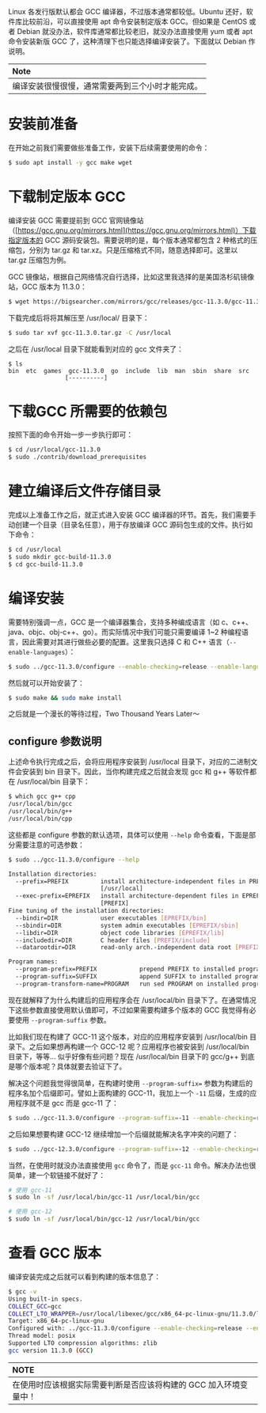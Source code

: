 Linux 各发行版默认都会 GCC 编译器，不过版本通常都较低。Ubuntu 还好，软件库比较前沿，可以直接使用 apt 命令安装制定版本 GCC。但如果是 CentOS 或者 Debian 就没办法，软件库通常都比较老旧，就没办法直接使用 yum 或者 apt 命令安装新版 GCC 了，这种清理下也只能选择编译安装了。下面就以 Debian 作说明。

|**Note**|
|:-------|
|编译安装很慢很慢，通常需要两到三个小时才能完成。|

# 安装前准备

在开始之前我们需要做些准备工作，安装下后续需要使用的命令：

```bash
$ sudo apt install -y gcc make wget
```


# 下载制定版本 GCC

编译安装 GCC 需要提前到 GCC 官网镜像站（[https://gcc.gnu.org/mirrors.html](https://gcc.gnu.org/mirrors.html)）下载指定版本的 GCC 源码安装包。需要说明的是，每个版本通常都包含 2 种格式的压缩包，分别为 tar.gz 和 tar.xz。只是压缩格式不同，随意选择即可。这里以 tar.gz 压缩包为例。

GCC 镜像站，根据自己网络情况自行选择，比如这里我选择的是美国洛杉矶镜像站，GCC 版本为 11.3.0：

```bash
$ wget https://bigsearcher.com/mirrors/gcc/releases/gcc-11.3.0/gcc-11.3.0.tar.gz
```

下载完成后将将其解压至 /usr/local/ 目录下：

```bash
$ sudo tar xvf gcc-11.3.0.tar.gz -C /usr/local
```

之后在 /usr/local 目录下就能看到对应的 gcc 文件夹了：

```
$ ls
bin  etc  games  gcc-11.3.0  go  include  lib  man  sbin  share  src
                [----------]
```

# 下载GCC 所需要的依赖包

按照下面的命令开始一步一步执行即可：

```bash
$ cd /usr/local/gcc-11.3.0
$ sudo ./contrib/download_prerequisites
```

# 建立编译后文件存储目录

完成以上准备工作之后，就正式进入安装 GCC 编译器的环节。首先，我们需要手动创建一个目录（目录名任意），用于存放编译 GCC 源码包生成的文件。执行如下命令：

```bash
$ cd /usr/local
$ sudo mkdir gcc-build-11.3.0
$ cd gcc-build-11.3.0
```

#  编译安装

需要特别强调一点，GCC 是一个编译器集合，支持多种编成语言（如 c、c++、java、objc、obj-c++、go）。而实际情况中我们可能只需要编译 1~2 种编程语言，因此需要对其进行做些必要的配置。这里我只选择 C 和 C++ 语言（`--enable-languages`）：

```bash
$ sudo ../gcc-11.3.0/configure --enable-checking=release --enable-languages=c,c++ --disable-multilib
```

然后就可以开始安装了：

```bash
$ sudo make && sudo make install
```

之后就是一个漫长的等待过程，Two Thousand Years Later～

## configure 参数说明

上述命令执行完成之后，会将应用程序安装到 /usr/local 目录下，对应的二进制文件会安装到 bin 目录下。因此，当你构建完成之后就会发现 gcc 和 g++ 等软件都在 /usr/local/bin 目录下：

```bash
$ which gcc g++ cpp
/usr/local/bin/gcc
/usr/local/bin/g++
/usr/local/bin/cpp
```

这些都是 configure 参数的默认选项，具体可以使用 `--help` 命令查看，下面是部分需要注意的可选参数：

```bash
$ sudo ../gcc-11.3.0/configure --help

Installation directories:
  --prefix=PREFIX         install architecture-independent files in PREFIX
                          [/usr/local]
  --exec-prefix=EPREFIX   install architecture-dependent files in EPREFIX
                          [PREFIX]
Fine tuning of the installation directories:
  --bindir=DIR            user executables [EPREFIX/bin]
  --sbindir=DIR           system admin executables [EPREFIX/sbin]
  --libdir=DIR            object code libraries [EPREFIX/lib]
  --includedir=DIR        C header files [PREFIX/include]
  --datarootdir=DIR       read-only arch.-independent data root [PREFIX/share]

Program names:
  --program-prefix=PREFIX            prepend PREFIX to installed program names
  --program-suffix=SUFFIX            append SUFFIX to installed program names
  --program-transform-name=PROGRAM   run sed PROGRAM on installed program names
```

现在就解释了为什么构建后的应用程序会在 /usr/local/bin 目录下了。在通常情况下这些参数直接使用默认值即可，不过如果需要构建多个版本的 GCC 我觉得有必要使用 `--program-suffix` 参数。

比如我们现在构建了 GCC-11 这个版本，对应的应用程序安装到 /usr/local/bin 目录下。之后如果想再构建一个 GCC-12 呢？应用程序也被安装到 /usr/local/bin 目录下，等等... 似乎好像有些问题？现在 /usr/local/bin 目录下的 gcc/g++ 到底是哪个版本呢？具体就要去验证下了。

解决这个问题我觉得很简单，在构建时使用 `--program-suffix=` 参数为构建后的程序名加个后缀即可。譬如上面构建的 GCC-11，我加上一个 `-11` 后缀，生成的应用程序就不是 gcc 而是 gcc-11 了：

```bash
$ sudo ../gcc-11.3.0/configure --program-suffix=-11 --enable-checking=release --enable-languages=c,c++ --disable-multilib
```

之后如果想要构建 GCC-12 继续增加一个后缀就能解决名字冲突的问题了：

```bash
$ sudo ../gcc-12.3.0/configure --program-suffix=-12 --enable-checking=release --enable-languages=c,c++ --disable-multilib
```

当然，在使用时就没办法直接使用 `gcc` 命令了，而是 `gcc-11` 命令。解决办法也很简单，建一个软链接不就好了：

```bash
# 使用 gcc-11
$ sudo ln -sf /usr/local/bin/gcc-11 /usr/local/bin/gcc

# 使用 gcc-12
$ sudo ln -sf /usr/local/bin/gcc-12 /usr/local/bin/gcc
```

# 查看 GCC 版本

编译安装完成之后就可以看到构建的版本信息了：

```bash
$ gcc -v
Using built-in specs.
COLLECT_GCC=gcc
COLLECT_LTO_WRAPPER=/usr/local/libexec/gcc/x86_64-pc-linux-gnu/11.3.0/lto-wrapper
Target: x86_64-pc-linux-gnu
Configured with: ../gcc-11.3.0/configure --enable-checking=release --enable-languages=c,c++ --disable-multilib
Thread model: posix
Supported LTO compression algorithms: zlib
gcc version 11.3.0 (GCC)
```

|**NOTE**|
|:-------|
|在使用时应该根据实际需要判断是否应该将构建的 GCC 加入环境变量中！|